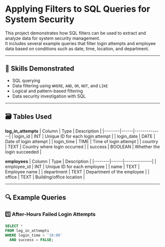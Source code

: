 # Applying Filters to SQL Queries for System Security

This project demonstrates how SQL filters can be used to extract and analyze data for system security management.  
It includes several example queries that filter login attempts and employee data based on conditions such as date, time, location, and department.

---

## 🧠 Skills Demonstrated
- SQL querying
- Data filtering using `WHERE`, `AND`, `OR`, `NOT`, and `LIKE`
- Logical and pattern-based filtering
- Data security investigation with SQL

---

## 🗃️ Tables Used
**log_in_attempts**
| Column | Type | Description |
|--------|------|--------------|
| login_id | INT | Unique ID for each login attempt |
| login_date | DATE | Date of login attempt |
| login_time | TIME | Time of login attempt |
| country | TEXT | Country where login occurred |
| success | BOOLEAN | Whether the login succeeded |

**employees**
| Column | Type | Description |
|--------|------|--------------|
| employee_id | INT | Unique ID for each employee |
| name | TEXT | Employee name |
| department | TEXT | Department of the employee |
| office | TEXT | Building/office location |

---

## 🔍 Example Queries

### 1️⃣ After-Hours Failed Login Attempts
```sql
SELECT *
FROM log_in_attempts
WHERE login_time > '18:00'
  AND success = FALSE;
